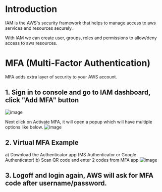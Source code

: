 # Introduction
IAM is the AWS's security framework that helps to manage access to aws services and resources securely.

With IAM we can create user, groups, roles and permissions to allow/deny access to aws resources. 

# MFA (Multi-Factor Authentication)
MFA adds extra layer of security to your AWS account. 

## 1. Sign in to console and go to IAM dashboard, click "Add MFA" button
![image](https://github.com/user-attachments/assets/710b3231-9d53-4172-baa0-978232b5b723)

Next click on Activate MFA, it will open a popup which will have multiple options like below. 
![image](https://github.com/user-attachments/assets/e2267ef8-a05e-4dc6-bb45-b0cfbd56b55c)

## 2. Virtual MFA Example 
a) Download the Authenticator app (MS Authenticator or Google Authenticator)
b) Scan QR code and enter 2 codes from MFA app 
   ![image](https://github.com/user-attachments/assets/5a906a14-f0bc-4ec3-90fa-5e0b8e8f8e91)

## 3. Logoff and login again, AWS will ask for MFA code after username/password.  

